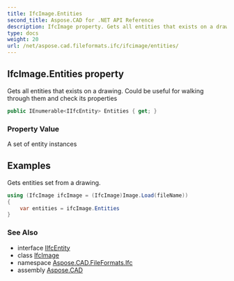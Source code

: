 ```yaml
---
title: IfcImage.Entities
second_title: Aspose.CAD for .NET API Reference
description: IfcImage property. Gets all entities that exists on a drawing. Could be useful for walking through them and check its properties
type: docs
weight: 20
url: /net/aspose.cad.fileformats.ifc/ifcimage/entities/
---
```

## IfcImage.Entities property

Gets all entities that exists on a drawing. Could be useful for walking through them and check its properties

```csharp
public IEnumerable<IIfcEntity> Entities { get; }
```

### Property Value

A set of entity instances

## Examples

Gets entities set from a drawing.

```csharp
using (IfcImage ifcImage = (IfcImage)Image.Load(fileName))
{
    var entities = ifcImage.Entities
}
```

### See Also

* interface [IIfcEntity](../../iifcentity/)
* class [IfcImage](../)
* namespace [Aspose.CAD.FileFormats.Ifc](../../../aspose.cad.fileformats.ifc/)
* assembly [Aspose.CAD](../../../)


